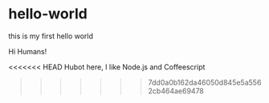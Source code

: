 # hello-world
this is my first hello world

Hi Humans!

<<<<<<< HEAD
Hubot here, I like Node.js and Coffeescript
>>>>>>> 7dd0a0b162da46050d845e5a5562cb464ae69478
